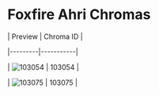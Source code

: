 # Foxfire Ahri Chromas


| Preview | Chroma ID |

|---------|-----------|

| ![103054](https://raw.communitydragon.org/latest/plugins/rcp-be-lol-game-data/global/default/v1/champion-chroma-images/103/103054.png) | 103054 |

| ![103075](https://raw.communitydragon.org/latest/plugins/rcp-be-lol-game-data/global/default/v1/champion-chroma-images/103/103075.png) | 103075 |